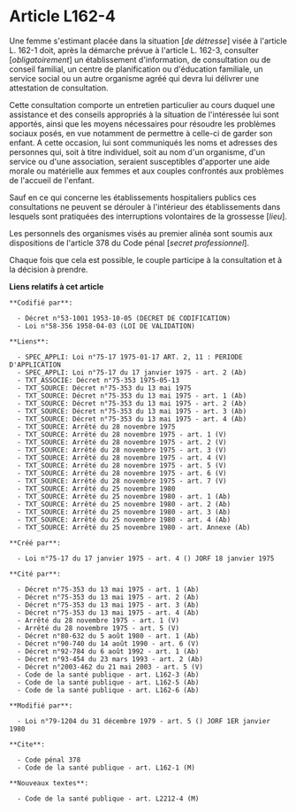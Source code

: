 # Article L162-4

Une femme s'estimant placée dans la situation [*de détresse*] visée à l'article L. 162-1 doit, après la démarche prévue à
l'article L. 162-3, consulter [*obligatoirement*] un établissement d'information, de consultation ou de conseil familial, un
centre de planification ou d'éducation familiale, un service social ou un autre organisme agréé qui devra lui délivrer une
attestation de consultation.

Cette consultation comporte un entretien particulier au cours duquel une assistance et des conseils appropriés à la situation
de l'intéressée lui sont apportés, ainsi que les moyens nécessaires pour résoudre les problèmes sociaux posés, en vue
notamment de permettre à celle-ci de garder son enfant. A cette occasion, lui sont communiqués les noms et adresses des
personnes qui, soit à titre individuel, soit au nom d'un organisme, d'un service ou d'une association, seraient susceptibles
d'apporter une aide morale ou matérielle aux femmes et aux couples confrontés aux problèmes de l'accueil de l'enfant.

Sauf en ce qui concerne les établissements hospitaliers publics ces consultations ne peuvent se dérouler à l'intérieur des
établissements dans lesquels sont pratiquées des interruptions volontaires de la grossesse [*lieu*].

Les personnels des organismes visés au premier alinéa sont soumis aux dispositions de l'article 378 du Code pénal [*secret
professionnel*].

Chaque fois que cela est possible, le couple participe à la consultation et à la décision à prendre.

**Liens relatifs à cet article**

	**Codifié par**:

	  - Décret n°53-1001 1953-10-05 (DECRET DE CODIFICATION)
	  - Loi n°58-356 1958-04-03 (LOI DE VALIDATION)

	**Liens**:

	  - SPEC_APPLI: Loi n°75-17 1975-01-17 ART. 2, 11 : PERIODE D'APPLICATION
	  - SPEC_APPLI: Loi n°75-17 du 17 janvier 1975 - art. 2 (Ab)
	  - TXT_ASSOCIE: Décret n°75-353 1975-05-13
	  - TXT_SOURCE: Décret n°75-353 du 13 mai 1975
	  - TXT_SOURCE: Décret n°75-353 du 13 mai 1975 - art. 1 (Ab)
	  - TXT_SOURCE: Décret n°75-353 du 13 mai 1975 - art. 2 (Ab)
	  - TXT_SOURCE: Décret n°75-353 du 13 mai 1975 - art. 3 (Ab)
	  - TXT_SOURCE: Décret n°75-353 du 13 mai 1975 - art. 4 (Ab)
	  - TXT_SOURCE: Arrêté du 28 novembre 1975
	  - TXT_SOURCE: Arrêté du 28 novembre 1975 - art. 1 (V)
	  - TXT_SOURCE: Arrêté du 28 novembre 1975 - art. 2 (V)
	  - TXT_SOURCE: Arrêté du 28 novembre 1975 - art. 3 (V)
	  - TXT_SOURCE: Arrêté du 28 novembre 1975 - art. 4 (V)
	  - TXT_SOURCE: Arrêté du 28 novembre 1975 - art. 5 (V)
	  - TXT_SOURCE: Arrêté du 28 novembre 1975 - art. 6 (V)
	  - TXT_SOURCE: Arrêté du 28 novembre 1975 - art. 7 (V)
	  - TXT_SOURCE: Arrêté du 25 novembre 1980
	  - TXT_SOURCE: Arrêté du 25 novembre 1980 - art. 1 (Ab)
	  - TXT_SOURCE: Arrêté du 25 novembre 1980 - art. 2 (Ab)
	  - TXT_SOURCE: Arrêté du 25 novembre 1980 - art. 3 (Ab)
	  - TXT_SOURCE: Arrêté du 25 novembre 1980 - art. 4 (Ab)
	  - TXT_SOURCE: Arrêté du 25 novembre 1980 - art. Annexe (Ab)

	**Créé par**:

	  - Loi n°75-17 du 17 janvier 1975 - art. 4 () JORF 18 janvier 1975

	**Cité par**:

	  - Décret n°75-353 du 13 mai 1975 - art. 1 (Ab)
	  - Décret n°75-353 du 13 mai 1975 - art. 2 (Ab)
	  - Décret n°75-353 du 13 mai 1975 - art. 3 (Ab)
	  - Décret n°75-353 du 13 mai 1975 - art. 4 (Ab)
	  - Arrêté du 28 novembre 1975 - art. 1 (V)
	  - Arrêté du 28 novembre 1975 - art. 5 (V)
	  - Décret n°80-632 du 5 août 1980 - art. 1 (Ab)
	  - Décret n°90-740 du 14 août 1990 - art. 6 (V)
	  - Décret n°92-784 du 6 août 1992 - art. 1 (Ab)
	  - Décret n°93-454 du 23 mars 1993 - art. 2 (Ab)
	  - Décret n°2003-462 du 21 mai 2003 - art. 5 (V)
	  - Code de la santé publique - art. L162-3 (Ab)
	  - Code de la santé publique - art. L162-5 (Ab)
	  - Code de la santé publique - art. L162-6 (Ab)

	**Modifié par**:

	  - Loi n°79-1204 du 31 décembre 1979 - art. 5 () JORF 1ER janvier 1980

	**Cite**:

	  - Code pénal 378
	  - Code de la santé publique - art. L162-1 (M)

	**Nouveaux textes**:

	  - Code de la santé publique - art. L2212-4 (M)
